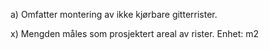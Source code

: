 a) Omfatter montering av ikke kjørbare gitterrister.

x) Mengden måles som prosjektert areal av rister. Enhet: m2

